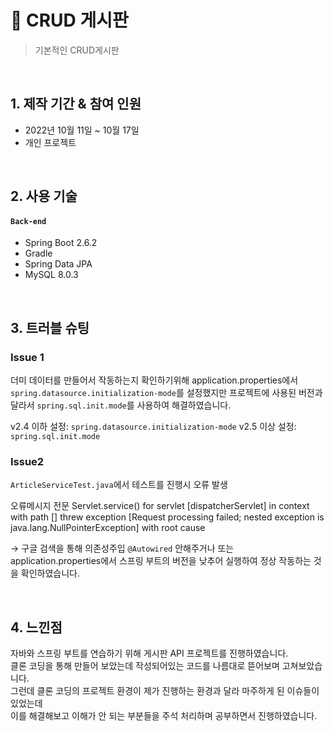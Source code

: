 # :pushpin: CRUD 게시판 
>기본적인 CRUD게시판


</br>

## 1. 제작 기간 & 참여 인원
- 2022년 10월 11일 ~ 10월 17일
- 개인 프로젝트

</br>

## 2. 사용 기술
#### `Back-end`
  - Spring Boot 2.6.2
  - Gradle
  - Spring Data JPA
  - MySQL 8.0.3


</br>

## 3. 트러블 슈팅
### Issue 1
더미 데이터를 만들어서 작동하는지 확인하기위해 application.properties에서 `spring.datasource.initialization-mode`를 설정했지만 
프로젝트에 사용된 버전과 달라서 `spring.sql.init.mode`를 사용하여 해결하였습니다.

v2.4 이하 설정: `spring.datasource.initialization-mode` 
v2.5 이상 설정: `spring.sql.init.mode`

### Issue2
`ArticleServiceTest.java`에서 테스트를 진행시 오류 발생

오류메시지 전문
Servlet.service() for servlet [dispatcherServlet] in context with path [] threw exception [Request processing failed; nested exception is java.lang.NullPointerException] with root cause

→ 구글 검색을 통해 의존성주입 `@Autowired` 안해주거나
또는 application.properties에서 스프링 부트의 버전을 낮추어 실행하여 정상 작동하는 것을 확인하였습니다.




</div>
</details>
    
</br>

## 4. 느낀점
자바와 스프링 부트를 연습하기 위해 게시판 API 프로젝트를 진행하였습니다.  
클론 코딩을 통해 만들어 보았는데 작성되어있는 코드를 나름대로 뜯어보며 고쳐보았습니다.  
그런데 클론 코딩의 프로젝트 환경이 제가 진행하는 환경과 달라 마주하게 된 이슈들이 있었는데  
이를 해결해보고 이해가 안 되는 부분들을 주석 처리하며 공부하면서 진행하였습니다.  
